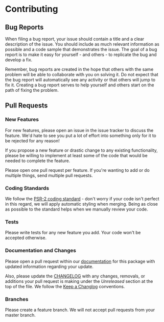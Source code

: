 # Contributing

## Bug Reports
When filing a bug report, your issue should contain a title and a clear description of the issue. You should include as much relevant information as possible and a code sample that demonstrates the issue. The goal of a bug report is to make it easy for yourself - and others - to replicate the bug and develop a fix.

Remember, bug reports are created in the hope that others with the same problem will be able to collaborate with you on solving it. Do not expect that the bug report will automatically see any activity or that others will jump to fix it. Creating a bug report serves to help yourself and others start on the path of fixing the problem.

## Pull Requests

### New Features
For new features, please open an issue in the issue tracker to discuss the feature. We'd hate to see you put a lot of effort into something only for it to be rejected for any reason!

If you propose a new feature or drastic change to any existing functionality, please be willing to implement at least some of the code that would be needed to complete the feature.

Please open one pull request per feature. If you're wanting to add or do multiple things, send multiple pull requests.

### Coding Standards
We follow the [PSR-2 coding standard](https://github.com/php-fig/fig-standards/blob/master/accepted/PSR-2-coding-style-guide.md) - don't worry if your code isn't perfect in this regard, we will apply automatic styling when merging. Being as close as possible to the standard helps when we manually review your code.

### Tests
Please write tests for any new feature you add. Your code won't be accepted otherwise.

### Documentation and Changes
Please open a pull request within our [documentation](https://github.com/Bazucompany/website) for this package with updated information regarding your update.

Also, please update the [CHANGELOG](CHANGELOG.md) with any changes, removals, or additions your pull request is making under the *Unreleased* section at the top of the file. We follow the [Keep a Changlog](https://keepachangelog.com/en/1.0.0/) conventions.

### Branches
Please create a feature branch. We will not accept pull requests from your master branch.